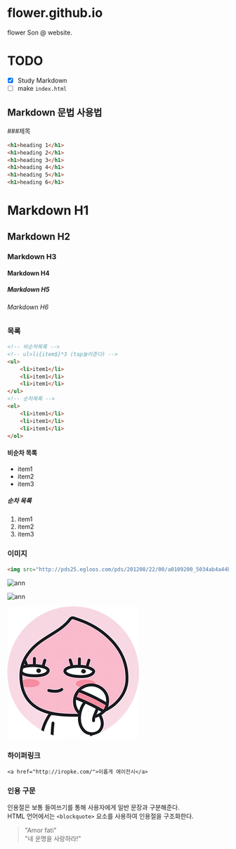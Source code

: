 # flower.github.io
flower Son @ website.

# TODO
- [x] Study Markdown
- [ ] make `index.html`

## Markdown 문법 사용법

###제목

```html
<h1>heading 1</h1>
<h1>heading 2</h1>
<h1>heading 3</h1>
<h1>heading 4</h1>
<h1>heading 5</h1>
<h1>heading 6</h1>
```

# Markdown H1
## Markdown H2
### Markdown H3
#### Markdown H4
##### Markdown H5
###### Markdown H6

### 목록

```html
<!-- 비순차목록 -->
<!-- ul>li{item$}*3 (tap눌러준다) -->
<ul>
	<li>item1</li>
	<li>item1</li>
	<li>item1</li>
</ul>
<!-- 순차목록 -->
<ol>
	<li>item1</li>
	<li>item1</li>
	<li>item1</li>
</ol>
```

#### 비순차 목록
- item1
- item2
- item3


##### 순차 목록

1. item1
1. item2
1. item3

### 이미지

```html
<img src="http://pds25.egloos.com/pds/201208/22/00/a0109200_5034ab4a44b43.jpg" alt="ann">
```

<img src="http://pds25.egloos.com/pds/201208/22/00/a0109200_5034ab4a44b43.jpg" alt="ann" width="200" height="200">

![ann](http://pds25.egloos.com/pds/201208/22/00/a0109200_5034ab4a44b43.jpg)

![pich](images/apich.png "pich")


### 하이퍼링크

```hrml
<a href="http://iropke.com/">이롭게 에이전시</a>
```


### 인용 구문

인용절은 보통 들여쓰기를 통해 사용자에게 일반 문장과 구분해준다.<br>
HTML 언어에서는 `<blockquote>` 요소를 사용하여 인용절을 구조화한다.

>"Amor fati"<br>
>"네 운명을 사랑하라!"







